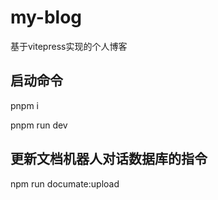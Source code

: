 # my-blog

基于vitepress实现的个人博客

## 启动命令

pnpm i

pnpm run dev

## 更新文档机器人对话数据库的指令

npm run documate:upload
